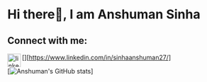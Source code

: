 # Hi there👋, I am Anshuman Sinha

## Connect with me:

[<img align="left" alt="linkedin" width="30px" src="https://www.freepik.com/free-icon/linkedin_14373514.htm#query=linkedin&position=6&from_view=search" />][https://www.linkedin.com/in/sinhaanshuman27/]

[![Anshuman's GitHub stats](https://github-readme-stats.vercel.app/api?username=sinhaanshuman27&count_private=true&theme=dracula)]
